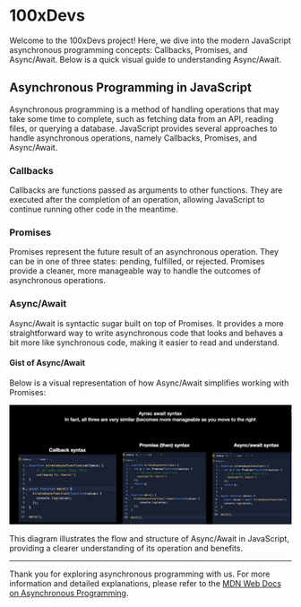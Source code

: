# 100xDevs

Welcome to the 100xDevs project! Here, we dive into the modern JavaScript asynchronous programming concepts: Callbacks, Promises, and Async/Await. Below is a quick visual guide to understanding Async/Await.

## Asynchronous Programming in JavaScript

Asynchronous programming is a method of handling operations that may take some time to complete, such as fetching data from an API, reading files, or querying a database. JavaScript provides several approaches to handle asynchronous operations, namely Callbacks, Promises, and Async/Await.

### Callbacks

Callbacks are functions passed as arguments to other functions. They are executed after the completion of an operation, allowing JavaScript to continue running other code in the meantime.

### Promises

Promises represent the future result of an asynchronous operation. They can be in one of three states: pending, fulfilled, or rejected. Promises provide a cleaner, more manageable way to handle the outcomes of asynchronous operations.

### Async/Await

Async/Await is syntactic sugar built on top of Promises. It provides a more straightforward way to write asynchronous code that looks and behaves a bit more like synchronous code, making it easier to read and understand.

#### Gist of Async/Await

Below is a visual representation of how Async/Await simplifies working with Promises:

![Gist of Async/Await](images/async-await.png "Gist of Async await")

This diagram illustrates the flow and structure of Async/Await in JavaScript, providing a clearer understanding of its operation and benefits.

---

Thank you for exploring asynchronous programming with us. For more information and detailed explanations, please refer to the [MDN Web Docs on Asynchronous Programming](https://developer.mozilla.org/en-US/docs/Learn/JavaScript/Asynchronous).

